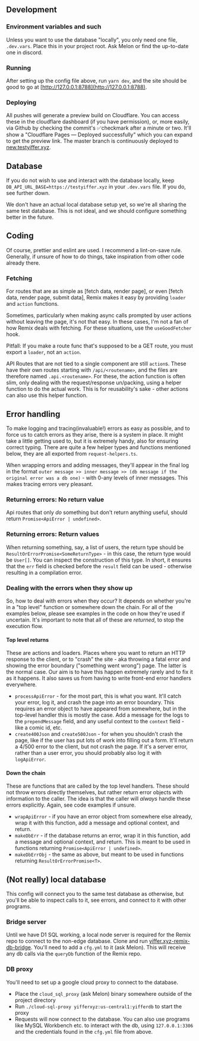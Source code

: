 ## Development

### Environment variables and such

Unless you want to use the database "locally", you only need one file, `.dev.vars`. Place this in your project root. Ask Melon or find the up-to-date one in discord.

### Running

After setting up the config file above, run `yarn dev`, and the site should be good to go at [http://127.0.0.1:8788](http://127.0.0.1:8788).

### Deploying

All pushes will generate a preview build on Cloudflare. You can access these in the cloudflare dashboard (if you have permission), or, more easily, via Github by checking the commit's ✅checkmark after a minute or two. It'll show a "Cloudflare Pages — Deployed successfully" which you can expand to get the preview link. The master branch is continuously deployed to [new.testyiffer.xyz](https://new.testyiffer.xyz).

## Database

If you do not wish to use and interact with the database locally, keep `DB_API_URL_BASE=https://testyiffer.xyz` in your `.dev.vars` file. If you do, see further down.

We don't have an actual local database setup yet, so we're all sharing the same test database. This is not ideal, and we should configure something better in the future.

## Coding

Of course, prettier and eslint are used. I recommend a lint-on-save rule. Generally, if unsure of how to do things, take inspiration from other code already there.

### Fetching

For routes that are as simple as [fetch data, render page], or even [fetch data, render page, submit data], Remix makes it easy by providing `loader` and `action` functions.

Sometimes, particularly when making async calls prompted by user actions without leaving the page, it's not that easy. In these cases, I'm not a fan of how Remix deals with fetching. For these situations, use the `useGoodFetcher` hook.

Pitfall: If you make a route func that's supposed to be a GET route, you must export a `loader`, not an `action`.

API Routes that are not tied to a single component are still `action`s. These have their own routes starting with `/api/<routename>`, and the files are therefore named `.api.<routename>`. For these, the action function is often slim, only dealing with the request/response un/packing, using a helper function to do the actual work. This is for reusability's sake - other actions can also use this helper function.

## Error handling

To make logging and tracing(invaluable!) errors as easy as possible, and to force us to catch errors as they arise, there is a system in place. It might take a little getting used to, but it is extremely handy, also for ensuring correct typing. There are quite a few helper types and functions mentioned below, they are all exported from `request-helpers.ts`.

When wrapping errors and adding messages, they'll appear in the final log in the format `outer message >> inner message >> (db message if the original error was a db one)` - with 0-any levels of inner messages. This makes tracing errors very pleasant.

### Returning errors: No return value

Api routes that only _do_ something but don't return anything useful, should return `Promise<ApiError | undefined>`.

### Returning errors: Return values

When returning something, say, a list of users, the return type should be `ResultOrErrorPromise<SomeReturnType>` - in this case, the return type would be `User[]`. You can inspect the construction of this type. In short, it ensures that the `err` field is checked before the `result` field can be used - otherwise resulting in a compilation error.

### Dealing with the errors when they show up

So, how to deal with errors when they occur? It depends on whether you're in a "top level" function or somewhere down the chain. For all of the examples below, please see examples in the code on how they're used if uncertain. It's important to note that all of these are _returned_, to stop the execution flow.

#### Top level returns

These are actions and loaders. Places where you want to return an HTTP response to the client, or to "crash" the site - aka throwing a fatal error and showing the error boundary ("something went wrong") page. The latter is the normal case. Our aim is to have this happen extremely rarely and to fix it as it happens. It also saves us from having to write front-end error handlers everywhere.

- `processApiError` - for the most part, this is what you want. It'll catch your error, log it, and crash the page into an error boundary. This requires an error object to have appeared from somewhere, but in the top-level handler this is mostly the case. Add a message for the logs to the `prependMessage` field, and any useful context to the `context` field - like a comic id, etc.
- `create400Json` and `create500Json` - for when you shouldn't crash the page, like if the user has put lots of work into filling out a form. It'll return a 4/500 error to the client, but not crash the page. If it's a server error, rather than a user error, you should probably also log it with `logApiError`.

#### Down the chain

These are functions that are called by the top level handlers. These should not throw errors directly themselves, but rather return error objects with information to the caller. The idea is that the caller will _always_ handle these errors explicitly. Again, see code examples if unsure.

- `wrapApiError` - if you have an error object from somewhere else already, wrap it with this function, add a message and optional context, and return.
- `makeDbErr` - if the database returns an error, wrap it in this function, add a message and optional context, and return. This is meant to be used in functions returning `Promise<ApiError | undefined>`.
- `makeDbErrObj` - the same as above, but meant to be used in functions returning `ResultOrErrorPromise<T>`.

## (Not really) local database

This config will connect you to the same test database as otherwise, but you'll be able to inspect calls to it, see errors, and connect to it with other programs.

### Bridge server

Until we have D1 SQL working, a local node server is required for the Remix repo to connect to the non-edge database. Clone and run [yiffer.xyz-remix-db-bridge](https://github.com/Yiffer-xyz/yiffer.xyz-remix-db-bridge). You'll need to add a `cfg.yml` to it (ask Melon). This will receive any db calls via the `queryDb` function of the Remix repo.

### DB proxy

You'll need to set up a google cloud proxy to connect to the database.

- Place the `cloud_sql_proxy` (ask Melon) binary somewhere outside of the project directory
- Run `./cloud-sql-proxy yifferxyz:us-central1:yifferdb` to start the proxy
- Requests will now connect to the database. You can also use programs like MySQL Workbench etc. to interact with the db, using `127.0.0.1:3306` and the credentials found in the `cfg.yml` file from above.
